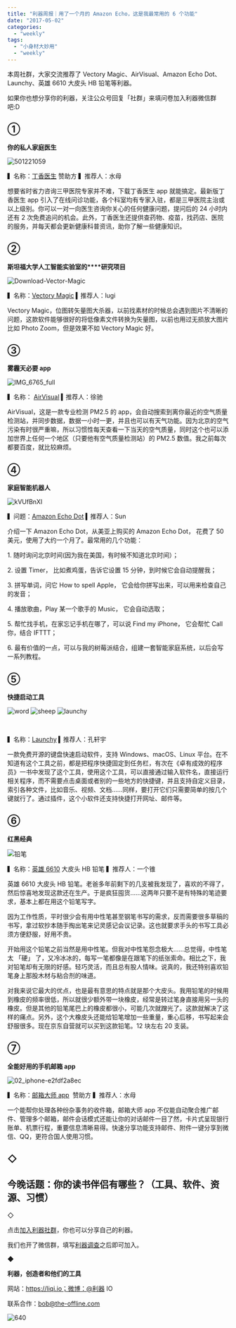 ```yaml
---
title: "利器周报｜用了一个月的 Amazon Echo，这是我最常用的 6 个功能"
date: "2017-05-02"
categories: 
  - "weekly"
tags: 
  - "小身材大妙用"
  - "weekly"
---
```


本周社群，大家交流推荐了 Vectory Magic、AirVisual、Amazon Echo Dot、Launchy、英雄 6610 大皮头 HB 铅笔等利器。

如果你也想分享你的利器，关注公众号回复「社群」来填问卷加入利器微信群吧:D

## **①**

**你的私人家庭医生**

![501221059](/images/20761.jpg)

▍名称：[丁香医生](https://dxy.com/)  [](https://dxy.com/) 赞助方 ▍推荐人：水母

想要省时省力咨询三甲医院专家并不难，下载丁香医生 app 就能搞定。最新版丁香医生 app 引入了在线问诊功能，各个科室均有专家入驻，都是三甲医院主治或以上级别。你可以一对一向医生咨询你关心的任何健康问题，提问后的 24 小时内还有 2 次免费追问的机会。此外，丁香医生还提供查药物、疫苗，找药店、医院的服务，并每天都会更新健康科普资讯，助你了解一些健康知识。

## **②**

**斯坦福大学人工智能实验室的****研究项目**

![Download-Vector-Magic](/images/11435.png)

▍名称：[Vectory Magic](https://vectormagic.com/) ▍推荐人：lugi

Vectory Magic，位图转矢量图大杀器，以前找素材的时候总会遇到图片不清晰的问题，这款软件能够很好的将低像素文件转换为矢量图，以前也用过无损放大图片比如 Photo Zoom，但是效果不如 Vectory Magic 好。

## **③**

**雾霾天必要 app**

![IMG_6765_full](/images/72418-576x1024.png)

▍名称： [AirVisual](https://airvisual.com/) ▍推荐人：徐驰

AirVisual，这是一款专业检测 PM2.5 的 app，会自动搜索到离你最近的空气质量检测站，并同步数据，数据一小时一更，并且也可以有天气功能。因为北京的空气污染有时很严重嘛，所以习惯性每天查看一下当天的空气质量，同时这个也可以添加世界上任何一个地区（只要他有空气质量检测站）的 PM2.5 数值。我之前每次都要百度，就比较麻烦。

## **④**

**家庭智能机器人**

![kVUfBnXl](/images/22731.jpg)

▍问题：[Amazon Echo Dot](https://www.amazon.com/Amazon-Echo-Dot-Previous-Generation/b?ie...) ▍推荐人：Sun

介绍一下 Amazon Echo Dot，从美亚上购买的 Amazon Echo Dot， 花费了 50 美元，使用了大约一个月了。最常用的几个功能：

1\. 随时询问北京时间(因为我在美国，有时候不知道北京时间）；

2\. 设置 Timer， 比如煮鸡蛋，告诉它设置 15 分钟，到时候它会自动提醒我；

3\. 拼写单词，问它 How to spell Apple， 它会给你拼写出来，可以用来检查自己的发音；

4\. 播放歌曲，Play 某一个歌手的 Music， 它会自动选取；

5\. 帮忙找手机，在家忘记手机在哪了，可以说 Find my iPhone， 它会帮忙 Call 你，结合 IFTTT；

6\. 最有价值的一点，可以与我的树莓派结合，组建一套智能家庭系统，以后会写一系列教程。

## **⑤**

**快捷启动工具**

![word](/images/73478.png) ![sheep](/images/90377.png) ![launchy](/images/25868.png)

 

▍名称：[Launchy](https://www.launchy.net/) ▍推荐人：孔轩宇

一款免费开源的键盘快速启动软件，支持 Windows、macOS、Linux 平台。在不知道有这个工具之前，都是把程序快捷固定到任务栏，有次在《卓有成效的程序员》一书中发现了这个工具，使用这个工具，可以直接通过输入软件名，直接运行相关程序，而不需要点击桌面或者别的一些地方的快捷键，并且支持自定义目录，索引各种文件，比如音乐、视频、文档……同样，要打开它们只需要简单的按几个键就行了。通过插件，这个小软件还支持快捷打开网址、邮件等。

## **⑥**

**红黑经典**

![铅笔](/images/40802.jpg)

▍名称：[英雄 6610](https://item.jd.com/1586476.html) 大皮头 HB 铅笔 ▍推荐人：一个锥

英雄 6610 大皮头 HB 铅笔。老爸多年前剩下的几支被我发现了，喜欢的不得了，然后惊喜地发现这款还在生产。于是疯狂囤货……这两年只要不是有特殊的笔迹要求，基本上都在用这个铅笔写字。

因为工作性质，平时很少会有用中性笔甚至钢笔书写的需求，反而需要很多草稿的书写，拿过软抄本随手掏出笔来记灵感记会议记录。这也就要求手头的书写工具必须方便舒服，好用不贵。

开始用这个铅笔之前当然是用中性笔。但我对中性笔怨念极大……总觉得，中性笔太 「硬」 了，又冷冰冰的，每写一笔都像是在跟笔下的纸张索命。相比之下，我对铅笔却有无限的好感。轻巧灵活，而且总有股人情味。说真的，我还特别喜欢铅笔身上那股木材与粘合剂的味道。

对我来说它最大的优点，也是最有意思的特点就是那个大皮头。我用铅笔的时候用到橡皮的频率很低，所以就很少额外带一块橡皮，经常是转过笔身直接用另一头的橡皮。但是其他的铅笔尾巴上的橡皮都很小，可能几次就蹭光了。这款就解决了这样的痛点。另外，这个大橡皮头还能给铅笔增加一些重量，重心后移，书写起来会舒服很多。现在京东自营就可以买到这款铅笔。12 块左右 20 支装。

## ⑦

**全能好用的手机邮箱 app**

![02_iphone-e2fdf2a8ec](/images/51412.png)

▍名称：[邮箱大师 app](https://itunes.apple.com/cn/app/%E7%BD%91%E6%98%93%E9%82%AE%E7%AE%B1%E5%A4%A7%E5%B8%88/id897003024?mt=8)  赞助方 ▍推荐人：水母

一个能帮你处理各种纷杂事务的收件箱，邮箱大师 app 不仅能自动聚合推广邮件、管理多个邮箱，邮件会话模式还能让你的对话邮件一目了然，卡片式呈现银行账单、机票行程，重要信息清晰易得。快速分享功能支持邮件、附件一键分享到微信、QQ，更符合国人使用习惯。

## **◇**

## **今晚话题：你的读书伴侣有哪些？（工具、软件、资源、习惯）**

◇

点击[加入利器社群](https://mp.weixin.qq.com/s?__biz=MzA3NTgzNzU2NQ==&mid=400594784&idx=1&sn=a88b34faa7522206957d448d40ea0b31&scene=21#wechat_redirect)，你也可以分享自己的利器。

我们也开了微信群，填写[利器调查](https://mp.weixin.qq.com/s?__biz=MzA3NTgzNzU2NQ==&mid=401391156&idx=1&sn=5acb57ea282a9b0d5723b103d60eb230&scene=21#wechat_redirect)之后即可加入。

◆

**利器，创造者和他们的工具**

网站：https://liqi.io；微博：@利器 IO

联系合作：bob@the-offline.com

![640](/images/47975.jpg)
